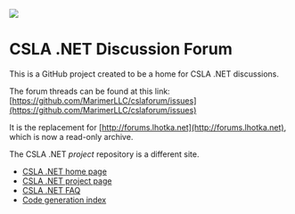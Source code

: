 ![](https://raw.github.com/MarimerLLC/csla/master/Support/Logos/csla%20win8_mid.png)

CSLA .NET Discussion Forum
=========
This is a GitHub project created to be a home for CSLA .NET discussions.

The forum threads can be found at this link: [https://github.com/MarimerLLC/cslaforum/issues](https://github.com/MarimerLLC/cslaforum/issues)

It is the replacement for [http://forums.lhotka.net](http://forums.lhotka.net), which is now a read-only archive.

The CSLA .NET _project_ repository is a different site.

* [CSLA .NET home page](http://www.cslanet.com)
* [CSLA .NET project page](http://www.github.com/marimerllc/csla)
* [CSLA .NET FAQ](http://www.lhotka.net/cslanet/faq/)
* [Code generation index](http://www.lhotka.net/cslanet/codegen.aspx)
